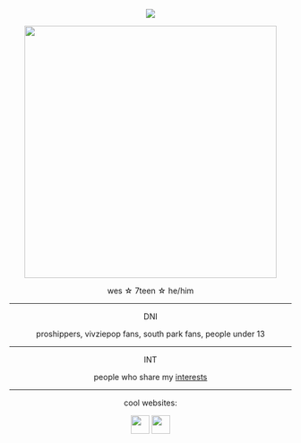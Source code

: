 <!-- nooo... don't look at my raw code >___< -->
<!-- genuinely this is just the madwork of man who usually only uses markdown while attempting html .... -->


 

<p align="center"><img src="https://komarev.com/ghpvc/?username=cometecti&color=657cc2&style=plastic&label=View+Count!"/></p> 

<p align="center"><a href="https://www.tumblr.com/themedievaldead/709718344595619840/did-you-know-guysarmy-of-fartness-30th?source=share"><img src="https://github.com/user-attachments/assets/ea21b0d5-9dac-4f1a-a1f9-d718d3a789ce" height="450"/></a></p>
<p align="center">wes ☆ 7teen ☆ he/him</p>


***
<p align="center"> DNI </p>
<p align="center"> proshippers, vivziepop fans, south park fans, people under 13 </p>

***
<p align="center"> INT </p>
<p align="center"> people who share my <a href="https://cometecti.straw.page/interests">interests</a> </p>

***

<p align="center">cool websites:

<p align="center"><a href="https://smokepowered.com"><img src="http://smokepowered.com/smoke.gif" height="33"/></a> 
<a href="https://epicblazed.com"><img src="http://smokepowered.com/EpicBlazedButton.png" height="33"/></a>
